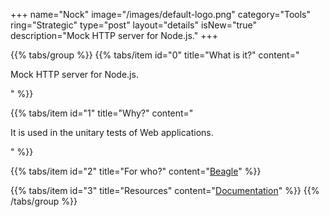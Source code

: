+++
name="Nock"
image="/images/default-logo.png"
category="Tools"
ring="Strategic"
type="post"
layout="details"
isNew="true"
description="Mock HTTP server for Node.js."
+++

{{% tabs/group %}}
  {{% tabs/item id="0" title="What is it?" content="<p>Mock HTTP server for Node.js.</p>" %}}
  
  {{% tabs/item id="1" title="Why?" content="<p>It is used in the unitary tests of Web applications.</p>" %}}
  
  {{% tabs/item id="2" title="For who?" content="<a href='https://usebeagle.io/' target='_blank'>Beagle</a>" %}}

  {{% tabs/item id="3" title="Resources" content="<a href='https://github.com/nock/nock#readme' target='_blank'>Documentation</a>" %}}
{{% /tabs/group %}}